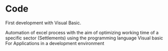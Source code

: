 # Code
First development with Visual Basic.

Automation of excel process with the aim of optimizing working time of a specific sector (Settlements) using the programming language Visual basic For Applications in a development environment
